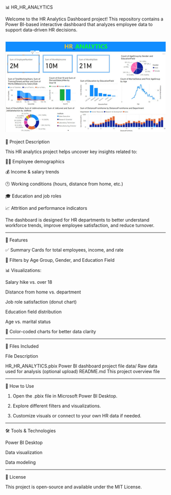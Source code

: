 📊 HR_HR_ANALYTICS

Welcome to the HR Analytics Dashboard project! This repository contains a Power BI-based interactive dashboard that analyzes employee data to support data-driven HR decisions.

![Screenshot (495)](https://github.com/keybouzair/HR_HR_ANALYTICS/blob/main/more%20hr%202.jpg)
---

📁 Project Description

This HR analytics project helps uncover key insights related to:

👩‍💼 Employee demographics

💰 Income & salary trends

🕒 Working conditions (hours, distance from home, etc.)

🎓 Education and job roles

📈 Attrition and performance indicators


The dashboard is designed for HR departments to better understand workforce trends, improve employee satisfaction, and reduce turnover.


---

🧩 Features

✅ Summary Cards for total employees, income, and rate

📌 Filters by Age Group, Gender, and Education Field

📊 Visualizations:

Salary hike vs. over 18

Distance from home vs. department

Job role satisfaction (donut chart)

Education field distribution

Age vs. marital status


🎨 Color-coded charts for better data clarity



---

📂 Files Included

File	Description

HR_HR_ANALYTICS.pbix	Power BI dashboard project file
data/	Raw data used for analysis (optional upload)
README.md	This project overview file



---

🚀 How to Use

1. Open the .pbix file in Microsoft Power BI Desktop.


2. Explore different filters and visualizations.


3. Customize visuals or connect to your own HR data if needed.




---

🛠️ Tools & Technologies

Power BI Desktop

Data visualization

Data modeling



---

📌 License

This project is open-source and available under the MIT License.
